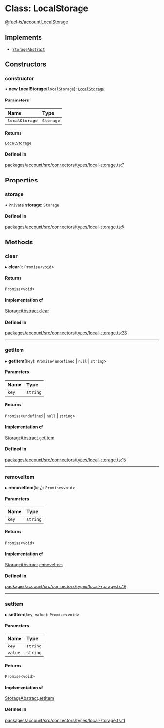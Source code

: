 # Class: LocalStorage

[@fuel-ts/account](/api/Account/index.md).LocalStorage

## Implements

- [`StorageAbstract`](/api/Account/StorageAbstract.md)

## Constructors

### constructor

• **new LocalStorage**(`localStorage`): [`LocalStorage`](/api/Account/LocalStorage.md)

#### Parameters

| Name | Type |
| :------ | :------ |
| `localStorage` | `Storage` |

#### Returns

[`LocalStorage`](/api/Account/LocalStorage.md)

#### Defined in

[packages/account/src/connectors/types/local-storage.ts:7](https://github.com/FuelLabs/fuels-ts/blob/2df4d7e5/packages/account/src/connectors/types/local-storage.ts#L7)

## Properties

### storage

• `Private` **storage**: `Storage`

#### Defined in

[packages/account/src/connectors/types/local-storage.ts:5](https://github.com/FuelLabs/fuels-ts/blob/2df4d7e5/packages/account/src/connectors/types/local-storage.ts#L5)

## Methods

### clear

▸ **clear**(): `Promise`&lt;`void`\>

#### Returns

`Promise`&lt;`void`\>

#### Implementation of

[StorageAbstract](/api/Account/StorageAbstract.md).[clear](/api/Account/StorageAbstract.md#clear)

#### Defined in

[packages/account/src/connectors/types/local-storage.ts:23](https://github.com/FuelLabs/fuels-ts/blob/2df4d7e5/packages/account/src/connectors/types/local-storage.ts#L23)

___

### getItem

▸ **getItem**(`key`): `Promise`&lt;`undefined` \| ``null`` \| `string`\>

#### Parameters

| Name | Type |
| :------ | :------ |
| `key` | `string` |

#### Returns

`Promise`&lt;`undefined` \| ``null`` \| `string`\>

#### Implementation of

[StorageAbstract](/api/Account/StorageAbstract.md).[getItem](/api/Account/StorageAbstract.md#getitem)

#### Defined in

[packages/account/src/connectors/types/local-storage.ts:15](https://github.com/FuelLabs/fuels-ts/blob/2df4d7e5/packages/account/src/connectors/types/local-storage.ts#L15)

___

### removeItem

▸ **removeItem**(`key`): `Promise`&lt;`void`\>

#### Parameters

| Name | Type |
| :------ | :------ |
| `key` | `string` |

#### Returns

`Promise`&lt;`void`\>

#### Implementation of

[StorageAbstract](/api/Account/StorageAbstract.md).[removeItem](/api/Account/StorageAbstract.md#removeitem)

#### Defined in

[packages/account/src/connectors/types/local-storage.ts:19](https://github.com/FuelLabs/fuels-ts/blob/2df4d7e5/packages/account/src/connectors/types/local-storage.ts#L19)

___

### setItem

▸ **setItem**(`key`, `value`): `Promise`&lt;`void`\>

#### Parameters

| Name | Type |
| :------ | :------ |
| `key` | `string` |
| `value` | `string` |

#### Returns

`Promise`&lt;`void`\>

#### Implementation of

[StorageAbstract](/api/Account/StorageAbstract.md).[setItem](/api/Account/StorageAbstract.md#setitem)

#### Defined in

[packages/account/src/connectors/types/local-storage.ts:11](https://github.com/FuelLabs/fuels-ts/blob/2df4d7e5/packages/account/src/connectors/types/local-storage.ts#L11)
